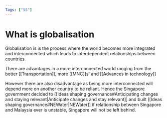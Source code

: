 ```yaml
---
Tags: ["SS"]
---
```

# What is globalisation
Globalisation is is the process where the world becomes more integrated and interconnected which leads to interdependent relationships between countries.

There are advantages in a more interconnected world ranging from the better [[Transportation]],  more [[MNC]]s' and [[Advances in technology]]

However there are also disadvantage as being more interconnected will depend more on another country to be reliant. Hence the Singapore government decided to [[Ideas shaping governance#Anticipating changes and staying relevant|Anticipate changes and stay relevant]] and built [[Ideas shaping governance#NEWater|NEWater]] if relationship between Singapore and Malaysia ever is unstable, Singapore will not be left behind.
